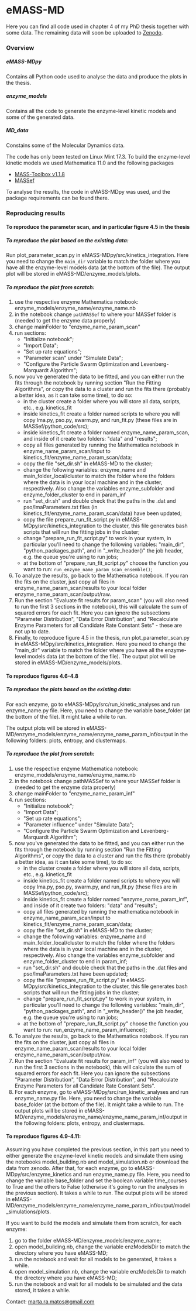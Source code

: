 # eMASS-MD

Here you can find all code used in chapter 4 of my PhD thesis together with some data. The remaining data will soon be uploaded to [Zenodo](zenodo.org).


### Overview

##### eMASS-MDpy
Contains all Python code used to analyse the data and produce the plots in the thesis.

##### enzyme_models
Contains all the code to generate the enzyme-level kinetic models and some of the generated data.

##### MD_data
Constains some of the Molecular Dynamics data.



The code has only been tested on Linux Mint 17.3.
To build the enzyme-level kinetic models we used Mathematica 11.0 and the following packages
 - [MASS-Toolbox v1.1.8](https://github.com/opencobra/MASS-Toolbox)
 - [MASSef](https://github.com/martamatos/MASSef)

To analyse the results, the code in eMASS-MDpy was used, and the package requirements can be found there.



### Reproducing results


#### To reproduce the parameter scan, and in particular figure 4.5 in the thesis

##### To reproduce the plot based on the existing data:

Run plot_parameter_scan.py in eMASS-MDpy/src/kinetics_integration. Here you need to change the `main_dir` variable to match the folder where you have all the enzyme-level models data (at the bottom of the file). 
The output plot will be stored in eMASS-MD/enzyme_models/plots.


##### To reproduce the plot from scratch:

1. use the respective enzyme Mathematica notebook: enzyme_models/enzyme_name/enzyme_name.nb 
2. in the notebook change `pathMASSef` to where your MASSef folder is (needed to get the enzyme data properly)
3. change mainFolder to "enzyme_name_param_scan"
4. run sections: 
   - "Initialize notebook";
   - "Import Data";
   - "Set up rate equations";
   - "Parameter scan" under "Simulate Data";
   - "Configure the Particle Swarm Optimization and Levenberg-Marquardt Algorithm";
5. now you've generated the data to be fitted, and you can either run the fits through the notebook by running section "Run the Fitting Algorithms", or copy the data to a cluster and run the fits there (probably a better idea, as it can take some time), to do so:
   - in the cluster create a folder where you will store all data, scripts, etc., e.g. kinetics_fit
   - inside kinetics_fit create a folder named scripts to where you will copy lma.py, pso.py, swarm.py, and run_fit.py (these files are in MASSef/python_code/src);
   - inside kinetics_fit create a folder named enzyme_name_param_scan, and inside of it create two folders: "data" and "results";
   - copy all files generated by running the Mathematica notebook in enzyme_name_param_scan/input to kinetics_fit/enzyme_name_param_scan/data;
   - copy the file "set_dir.sh" in eMASS-MD to the cluster;
   - change the following variables: enzyme_name and main_folder_local/cluster to match the folder where the folders where the data is in your local machine and in the cluster, respectively. Also change the variables enzyme_subfolder and enzyme_folder_cluster to end in param_inf
   - run "set_dir.sh" and double check that the paths in the .dat and pso/lmaParameters.txt files (in kinetics_fit/enzyme_name_param_scan/data) have been updated;
   - copy the file prepare_run_fit_script.py in eMASS-MDpy/src/kinetics_integration to the cluster, this file generates bash scripts that will run the fitting jobs in the cluster;
   - change "prepare_run_fit_script.py" to work in your system, in particular you'll need to change the following variables: "main_dir", "python_packages_path", and in "_write_header()" the job header, e.g. the queue you're using to run jobs;
   - at the bottom of "prepare_run_fit_script.py" choose the function you want to run:  `run_enzyme_name_param_scan_ensemble()`;
6. To analyze the results, go back to the Mathematica notebook. If you ran the fits on the cluster, just copy all files in enzyme_name_param_scan/results to your local folder enzyme_name_param_scan/output/raw.
7. Run the section "Evaluate fit results for param_scan" (you will also need to run the first 3 sections in the notebook), this will calculate the sum of squared errors for each fit. Here you can ignore the subsections "Parameter Distribution", "Data Error Distribution", and "Recalculate Enzyme Parameters for all Candidate Rate Constant Sets" - these are not up to date.
8. Finally, to reproduce figure 4.5 in the thesis, run plot_parameter_scan.py in eMASS-MDpy/src/kinetics_integration. Here you need to change the "main_dir" variable to match the folder where you have all the enzyme-level models data (at the bottom of the file). The output plot will be stored in eMASS-MD/enzyme_models/plots.


#### To reproduce figures 4.6-4.8


##### To reproduce the plots based on the existing data:

For each enzyme, go to eMASS-MDpy/src/run_kinetic_analyses and run enzyme_name.py file. Here, you need to change the variable base_folder (at the bottom of the file). It might take a while to run.
 
The output plots will be stored in eMASS-MD/enzyme_models/enzyme_name/enzyme_name_param_inf/output in the following folders: plots, entropy, and clustermaps. 


##### To reproduce the plot from scratch:

1. use the respective enzyme Mathematica notebook: enzyme_models/enzyme_name/enzyme_name.nb 
2. in the notebook change pathMASSef to where your MASSef folder is (needed to get the enzyme data properly)
3. change mainFolder to "enzyme_name_param_inf"
4. run sections: 
   - "Initialize notebook";
   - "Import Data";
   - "Set up rate equations";
   - "Parameter influence" under "Simulate Data";
   - "Configure the Particle Swarm Optimization and Levenberg-Marquardt Algorithm";
5. now you've generated the data to be fitted, and you can either run the fits through the notebook by running section "Run the Fitting Algorithms", or copy the data to a cluster and run the fits there (probably a better idea, as it can take some time), to do so:
   - in the cluster create a folder where you will store all data, scripts, etc., e.g. kinetics_fit
   - inside kinetics_fit create a folder named scripts to where you will copy lma.py, pso.py, swarm.py, and run_fit.py (these files are in MASSef/python_code/src);
   - inside kinetics_fit create a folder named "enzyme_name_param_inf", and inside of it create two folders: "data" and "results";
   - copy all files generated by running the mathematica notebook in enzyme_name_param_scan/input to kinetics_fit/enzyme_name_param_scan/data;
   - copy the file "set_dir.sh" in eMASS-MD to the cluster;
   - change the following variables: enzyme_name and main_folder_local/cluster to match the folder where the folders where the data is in your local machine and in the cluster, respectively. Also change the variables enzyme_subfolder and enzyme_folder_cluster to end in param_inf;
   - run "set_dir.sh" and double check that the paths in the .dat files and pso/lmaParameters.txt have been updated;
   - copy the file "prepare_run_fit_script.py" in eMASS-MDpy/src/kinetics_integration to the cluster, this file generates bash scripts that will run the fitting jobs in the cluster;
   - change "prepare_run_fit_script.py" to work in your system, in particular you'll need to change the following variables: "main_dir", "python_packages_path", and in "_write_header()" the job header, e.g. the queue you're using to run jobs;
   - at the bottom of "prepare_run_fit_script.py" choose the function you want to run: run_enzyme_name_param_influence();
6. To analyze the results, go back to the Mathematica notebook. If you ran the fits on the cluster, just copy all files in enzyme_name_param_scan/results to your local folder enzyme_name_param_scan/output/raw.
7. Run the section "Evaluate fit results for param_inf" (you will also need to run the first 3 sections in the notebook), this will calculate the sum of squared errors for each fit. Here you can ignore the subsections "Parameter Distribution", "Data Error Distribution", and "Recalculate Enzyme Parameters for all Candidate Rate Constant Sets".
8. For each enzyme, go to eMASS-MDpy/src/run_kinetic_analyses and run enzyme_name.py file. Here, you need to change the variable base_folder (at the bottom of the file). It might take a while to run. The output plots will be stored in eMASS-MD/enzyme_models/enzyme_name/enzyme_name_param_inf/output in the following folders: plots, entropy, and clustermaps. 


#### To reproduce figures 4.9-4.11:

Assuming you have completed the previous section, in this part you need to either generate the enzyme-level kinetic models and simulate them using the notebooks model_building.nb and model_simulation.nb or download the data from zenodo.
After that, for each enzyme, go to eMASS-MDpy/src/enzyme_kinetics and run enzyme_name.py file. Here, you need to change the variable base_folder and set the boolean variable time_courses to True and the others to False (otherwise it's going to run the analyses in the previous section). It takes a while to run. The output plots will be stored in eMASS-MD/enzyme_models/enzyme_name/enzyme_name_param_inf/output/model_simulations/plots.

If you want to build the models and simulate them from scratch, for each enzyme:
1. go to the folder eMASS-MD/enzyme_models/enzyme_name;
2. open model_building.nb, change the variable enzModelsDir to match the directory where you have eMASS-MD;
3. run the notebook and wait for all models to be generated, it takes a while.
4. open model_simulation.nb, change the variable enzModelsDir to match the directory where you have eMASS-MD;
5. run the notebook and wait for all models to be simulated and the data stored, it takes a while.


Contact: marta.ra.matos@gmail.com
